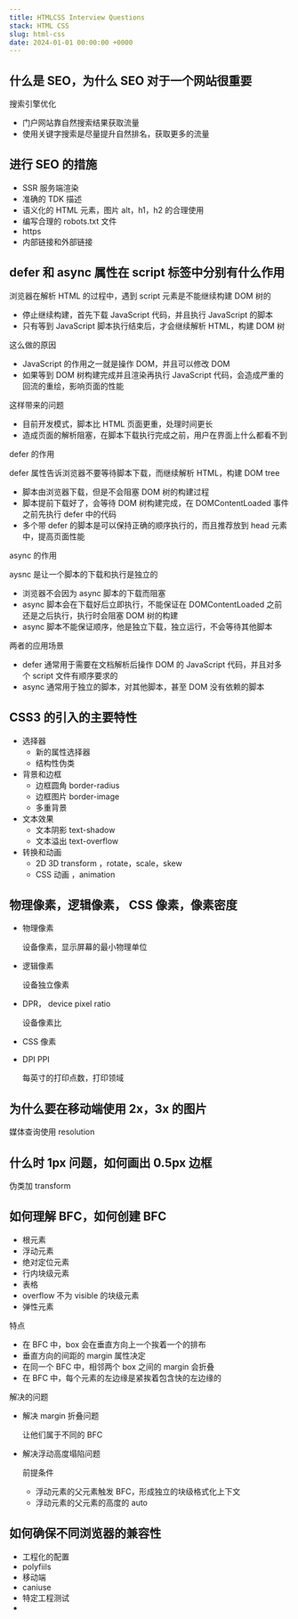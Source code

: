 ```yaml
---
title: HTMLCSS Interview Questions
stack: HTML CSS
slug: html-css
date: 2024-01-01 00:00:00 +0000
---
```


## 什么是 SEO，为什么 SEO 对于一个网站很重要

搜索引擎优化

- 门户网站靠自然搜索结果获取流量
- 使用关键字搜索是尽量提升自然排名，获取更多的流量

## 进行 SEO 的措施

- SSR 服务端渲染
- 准确的 TDK 描述
- 语义化的 HTML 元素，图片 alt，h1，h2 的合理使用
- 编写合理的 robots.txt 文件
- https
- 内部链接和外部链接

## defer 和 async 属性在 script 标签中分别有什么作用

浏览器在解析 HTML 的过程中，遇到 script 元素是不能继续构建 DOM 树的

- 停止继续构建，首先下载 JavaScript 代码，并且执行 JavaScript 的脚本
- 只有等到 JavaScript 脚本执行结束后，才会继续解析 HTML，构建 DOM 树

这么做的原因

- JavaScript 的作用之一就是操作 DOM，并且可以修改 DOM
- 如果等到 DOM 树构建完成并且渲染再执行 JavaScript 代码，会造成严重的回流的重绘，影响页面的性能

这样带来的问题

- 目前开发模式，脚本比 HTML 页面更重，处理时间更长
- 造成页面的解析阻塞，在脚本下载执行完成之前，用户在界面上什么都看不到

defer 的作用

defer 属性告诉浏览器不要等待脚本下载，而继续解析 HTML，构建 DOM tree

- 脚本由浏览器下载，但是不会阻塞 DOM 树的构建过程
- 脚本提前下载好了，会等待 DOM 树构建完成，在 DOMContentLoaded 事件之前先执行 defer 中的代码
- 多个带 defer 的脚本是可以保持正确的顺序执行的，而且推荐放到 head 元素中，提高页面性能

async 的作用

aysnc 是让一个脚本的下载和执行是独立的

- 浏览器不会因为 async 脚本的下载而阻塞
- async 脚本会在下载好后立即执行，不能保证在 DOMContentLoaded 之前还是之后执行，执行时会阻塞 DOM 树的构建
- async 脚本不能保证顺序，他是独立下载，独立运行，不会等待其他脚本

两者的应用场景

- defer 通常用于需要在文档解析后操作 DOM 的 JavaScript 代码，并且对多个 script 文件有顺序要求的
- async 通常用于独立的脚本，对其他脚本，甚至 DOM 没有依赖的脚本

## CSS3 的引入的主要特性

- 选择器
  - 新的属性选择器
  - 结构性伪类
- 背景和边框
  - 边框圆角 border-radius
  - 边框图片 border-image
  - 多重背景
- 文本效果
  - 文本阴影 text-shadow
  - 文本溢出 text-overflow
- 转换和动画
  - 2D 3D transform ，rotate，scale，skew
  - CSS 动画 ，animation

## 物理像素，逻辑像素， CSS 像素，像素密度

- 物理像素

  设备像素，显示屏幕的最小物理单位

- 逻辑像素

  设备独立像素

- DPR， device pixel ratio

  设备像素比

- CSS 像素

- DPI PPI

  每英寸的打印点数，打印领域

## 为什么要在移动端使用 2x，3x 的图片

媒体查询使用 resolution

## 什么时 1px 问题，如何画出 0.5px 边框

伪类加 transform

## 如何理解 BFC，如何创建 BFC

- 根元素
- 浮动元素
- 绝对定位元素
- 行内块级元素
- 表格
- overflow 不为 visible 的块级元素
- 弹性元素

特点

- 在 BFC 中，box 会在垂直方向上一个挨着一个的排布
- 垂直方向的间距的 margin 属性决定
- 在同一个 BFC 中，相邻两个 box 之间的 margin 会折叠
- 在 BFC 中，每个元素的左边缘是紧挨着包含快的左边缘的

解决的问题

- 解决 margin 折叠问题

  让他们属于不同的 BFC

- 解决浮动高度塌陷问题

  前提条件

  - 浮动元素的父元素触发 BFC，形成独立的块级格式化上下文
  - 浮动元素的父元素的高度的 auto

## 如何确保不同浏览器的兼容性

- 工程化的配置
- polyfiils
- 移动端
- caniuse
- 特定工程测试
-
